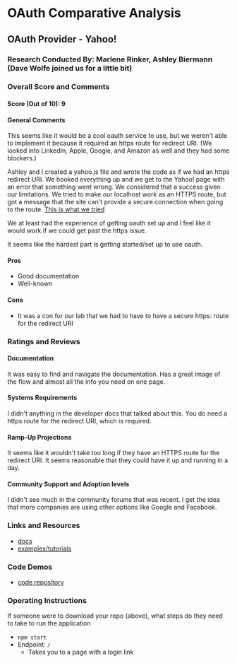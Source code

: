 # OAuth Comparative Analysis

## OAuth Provider - Yahoo!

### Research Conducted By: Marlene Rinker, Ashley Biermann (Dave Wolfe joined us for a little bit)

### Overall Score and Comments
#### Score (Out of 10): 9
#### General Comments
This seems like it would be a cool oauth service to use, but we weren't able to implement it because it required an https route for redirect URI. (We looked into LinkedIn, Apple, Google, and Amazon as well and they had some blockers.)

Ashley and I created a yahoo.js file and wrote the code as if we had an https redirect URI. We hooked everything up and we get to the Yahoo! page with an error that something went wrong. We considered that a success given our limitations. We tried to make our localhost work as an HTTPS route, but got a message that the site can't provide a secure connection when going to the route. [This is what we tried](https://www.thepolyglotdeveloper.com/2018/11/create-self-signed-certificate-nodejs-macos/)

We at least had the experience of getting oauth set up and I feel like it would work if we could get past the https issue.

It seems like the hardest part is getting started/set up to use oauth.

#### Pros
* Good documentation
* Well-known

#### Cons
* It was a con for our lab that we had to have to have a secure https: route for the redirect URI

### Ratings and Reviews
#### Documentation
It was easy to find and navigate the documentation. Has a great image of the flow and almost all the info you need on one page.

#### Systems Requirements
I didn't anything in the developer docs that talked about this. You do need a https route for the redirect URI, which is required.

#### Ramp-Up Projections
It seems like it wouldn't take too long if they have an HTTPS route for the redirect URI. It seems reasonable that they could have it up and running in a day. 

#### Community Support and Adoption levels
I didn't see much in the community forums that was recent. I get the idea that more companies are using other options like Google and Facebook.


### Links and Resources
<!-- * [framework](http://xyz.com) -->
* [docs](https://developer.yahoo.com/oauth2/guide/)
* [examples/tutorials](https://developer.yahoo.com/oauth2/guide/flows_authcode/)

### Code Demos
<!-- * [live/running application](http://xyz.com) -->
* [code repository](https://github.com/marlenerinker-401-advanced-javascript/oauth-lab)

### Operating Instructions
If someone were to download your repo (above), what steps do they need to take to run the application
* `npm start`
* Endpoint: `/`
  * Takes you to a page with a login link

